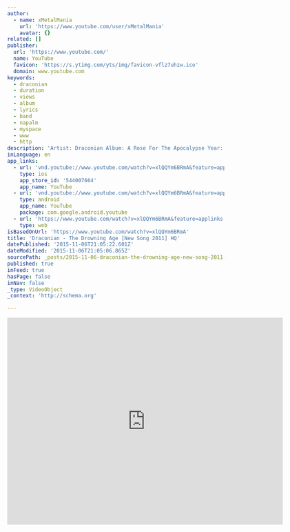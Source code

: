 ```yaml
---
author:
  - name: xMetalMania
    url: 'https://www.youtube.com/user/xMetalMania'
    avatar: {}
related: []
publisher:
  url: 'https://www.youtube.com/'
  name: YouTube
  favicon: 'https://s.ytimg.com/yts/img/favicon-vflz7uhzw.ico'
  domain: www.youtube.com
keywords:
  - draconian
  - duration
  - views
  - album
  - lyrics
  - band
  - napalm
  - myspace
  - www
  - http
description: 'Artist: Draconian Album: A Rose For The Apocalypse Year: 2011 Genre: Melodic Doom Metal/Gothic Country: Sweden Myspace: http://www.myspace.com/draconianmusic FB: http://www.facebook.com/pages/Draconian/38489221637 My FB: http://www.facebook.com/pages/Metal-Mania/110397185700673 The purpose of my videos is to promote the bands and their albums. Most of the bands/albums posted here are stuffs that I like and listen to..'
inLanguage: en
app_links:
  - url: 'vnd.youtube://www.youtube.com/watch?v=xlQQYm6BRmA&feature=applinks'
    type: ios
    app_store_id: '544007664'
    app_name: YouTube
  - url: 'vnd.youtube://www.youtube.com/watch?v=xlQQYm6BRmA&feature=applinks'
    type: android
    app_name: YouTube
    package: com.google.android.youtube
  - url: 'https://www.youtube.com/watch?v=xlQQYm6BRmA&feature=applinks'
    type: web
isBasedOnUrl: 'https://www.youtube.com/watch?v=xlQQYm6BRmA'
title: 'Draconian - The Drowning Age [New Song 2011] HQ'
datePublished: '2015-11-06T21:05:22.601Z'
dateModified: '2015-11-06T21:05:06.865Z'
sourcePath: _posts/2015-11-06-draconian-the-drowning-age-new-song-2011-hq.md
published: true
inFeed: true
hasPage: false
inNav: false
_type: VideoObject
_context: 'http://schema.org'

---
```

<iframe src="https://cdn.embedly.com/widgets/media.html?src=https%3A%2F%2Fwww.youtube.com%2Fembed%2FxlQQYm6BRmA%3Ffeature%3Doembed&amp;url=https%3A%2F%2Fwww.youtube.com%2Fwatch%3Fv%3DxlQQYm6BRmA&amp;image=https%3A%2F%2Fi.ytimg.com%2Fvi%2FxlQQYm6BRmA%2Fhqdefault.jpg&amp;key=b7d04c9b404c499eba89ee7072e1c4f7&amp;type=text%2Fhtml&amp;schema=youtube" width="640" height="480" scrolling="no" frameborder="0" allowfullscreen="allowfullscreen" style=""></iframe>